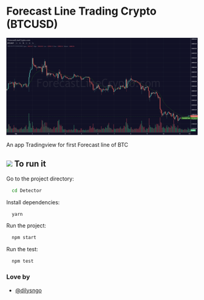 # Forecast Line Trading Crypto (BTCUSD)

![Love By Dilysngo](preview.png)

An app Tradingview for first Forecast line of BTC

## <h2><img src="https://media.giphy.com/media/WUlplcMpOCEmTGBtBW/giphy.gif" width="30"> To run it </h2> 

Go to the project directory:

```bash
  cd Detector
```

Install dependencies:

```bash
  yarn
```

Run the project:

```bash
  npm start
```

Run the test:

```bash
  npm test
```

### Love by 

- [@dilysngo](https://www.github.com/dilysngo)
